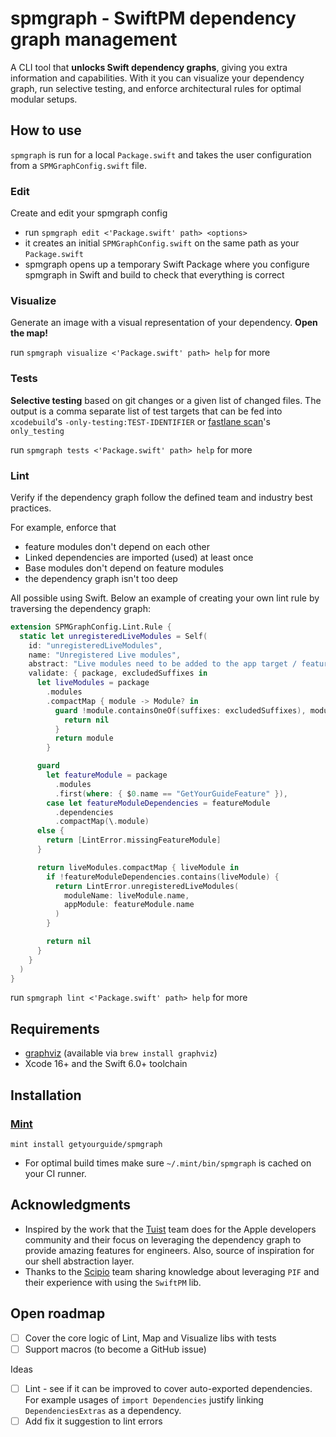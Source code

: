 # spmgraph - SwiftPM dependency graph management

A CLI tool that **unlocks Swift dependency graphs**, giving you extra information and capabilities. 
With it you can visualize your dependency graph, run selective testing, and enforce architectural rules for optimal modular setups.

## How to use

`spmgraph` is run for a local `Package.swift` and takes the user configuration from a `SPMGraphConfig.swift` file.

### Edit
Create and edit your spmgraph config

- run `spmgraph edit <'Package.swift' path> <options>`
- it creates an initial `SPMGraphConfig.swift` on the same path as your `Package.swift`
- spmgraph opens up a temporary Swift Package where you configure spmgraph in Swift and build to check that everything is correct

### Visualize
Generate an image with a visual representation of your dependency. **Open the map!**

run `spmgraph visualize <'Package.swift' path> help` for more

### Tests
**Selective testing** based on git changes or a given list of changed files.
The output is a comma separate list of test targets that can be fed into `xcodebuild`'s `-only-testing:TEST-IDENTIFIER` or [fastlane scan](https://docs.fastlane.tools/actions/scan/#scan)'s `only_testing`

run `spmgraph tests <'Package.swift' path> help` for more

### Lint
Verify if the dependency graph follow the defined team and industry best practices.

For example, enforce that
- feature modules don't depend on each other
- Linked dependencies are imported (used) at least once
- Base modules don't depend on feature modules
- the dependency graph isn't too deep

All possible using Swift. Below an example of creating your own lint rule by traversing the dependency graph:
```swift
extension SPMGraphConfig.Lint.Rule {
  static let unregisteredLiveModules = Self(
    id: "unregisteredLiveModules",
    name: "Unregistered Live modules",
    abstract: "Live modules need to be added to the app target / feature module as dependencies.",
    validate: { package, excludedSuffixes in
      let liveModules = package
        .modules
        .compactMap { module -> Module? in
          guard !module.containsOneOf(suffixes: excludedSuffixes), module.isLiveModule else {
            return nil
          }
          return module
        }

      guard
        let featureModule = package
          .modules
          .first(where: { $0.name == "GetYourGuideFeature" }),
        case let featureModuleDependencies = featureModule
          .dependencies
          .compactMap(\.module)
      else {
        return [LintError.missingFeatureModule]
      }

      return liveModules.compactMap { liveModule in
        if !featureModuleDependencies.contains(liveModule) {
          return LintError.unregisteredLiveModules(
            moduleName: liveModule.name,
            appModule: featureModule.name
          )
        }

        return nil
      }
    }
  )
}
``` 

run `spmgraph lint <'Package.swift' path> help` for more

## Requirements
- [graphviz](https://github.com/graphp/graphviz) (available via `brew install graphviz`)
- Xcode 16+ and the Swift 6.0+ toolchain

## Installation

### [Mint](https://github.com/yonaskolb/mint)

```
mint install getyourguide/spmgraph
```
* For optimal build times make sure `~/.mint/bin/spmgraph` is cached on your CI runner.

## Acknowledgments
- Inspired by the work that the [Tuist](https://tuist.dev/) team does for the Apple developers community and their focus on leveraging the dependency graph to provide amazing features for engineers. Also, source of inspiration for our shell abstraction layer. 
- Thanks to the [Scipio](https://github.com/giginet/Scipio) team sharing knowledge about leveraging `PIF` and their experience with using the `SwiftPM` lib. 

## Open roadmap 
- [ ] Cover the core logic of Lint, Map and Visualize libs with tests
- [ ] Support macros (to become a GitHub issue)    

Ideas
- [ ] Lint - see if it can be improved to cover auto-exported dependencies. For example usages of `import Dependencies` justify linking `DependenciesExtras` as a dependency.
- [ ] Add fix it suggestion to lint errors
